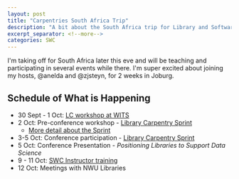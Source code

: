 ```yaml
---
layout: post
title: "Carpentries South Africa Trip"
description: "A bit about the South Africa trip for Library and Software Carpentries."
excerpt_separator: <!--more-->
categories: SWC
---
```


I'm taking off for South Africa later this eve and will be teaching and participating in several events while there.  I'm super excited about joining my hosts, @anelda and @zjsteyn, for 2 weeks in Joburg.  

##  Schedule of What is Happening

* 30 Sept - 1 Oct: [LC workshop at WITS](https://nwu-digitalhumanities.github.io/2017-09-30-lc-south-africa/)
* 2 Oct: Pre-conference workshop - [Library Carpentry Sprint](http://www.liasa.org.za/library-carpentry/)
   * [More detail about the Sprint](http://www.tim-dennis.com/2017/10/02/lib-carp-sprint-south-africa.html)
* 3-5 Oct: Conference participation - [Library Carpentry Sprint](http://www.liasa.org.za)
* 5 Oct: Conference Presentation - *Positioning Libraries to Support Data Science*
* 9 - 11 Oct: [SWC Instructor training](https://nwu-eresearch.github.io/2017-10-09-NWU-eResearch-ttt/)
* 12 Oct: Meetings with NWU Libraries
